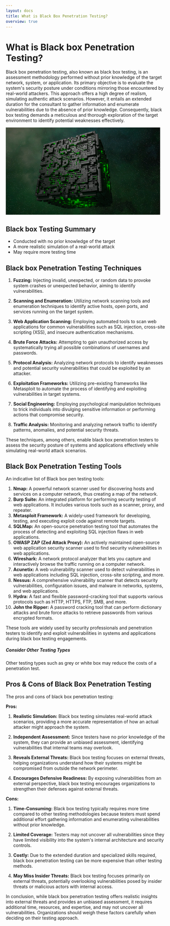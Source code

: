 ```yaml
---
layout: docs
title: What is Black Box Penetration Testing?
overview: true
---
```



# What is Black box Penetration Testing? 

Black box penetration testing, also known as black box testing, is an assessment methodology performed without prior knowledge of the target network, system, or application. Its primary objective is to evaluate the system's security posture under conditions mirroring those encountered by real-world attackers. This approach offers a high degree of realism, simulating authentic attack scenarios. However, it entails an extended duration for the consultant to gather information and enumerate vulnerabilities due to the absence of prior knowledge. Consequently, black box testing demands a meticulous and thorough exploration of the target environment to identify potential weaknesses effectively.

![Black-box Penetration Testing](/img/black-box-penetration-testing.png)

## Black box Testing Summary 

- Conducted with no prior knowledge of the target
- A more realistic simulation of a real-world attack
- May require more testing time

## Black box Penetration Testing Techniques 

1. **Fuzzing:** Injecting invalid, unexpected, or random data to provoke system crashes or unexpected behavior, aiming to identify vulnerabilities.

2. **Scanning and Enumeration:** Utilizing network scanning tools and enumeration techniques to identify active hosts, open ports, and services running on the target system.

3. **Web Application Scanning:** Employing automated tools to scan web applications for common vulnerabilities such as SQL injection, cross-site scripting (XSS), and insecure authentication mechanisms.

4. **Brute Force Attacks:** Attempting to gain unauthorized access by systematically trying all possible combinations of usernames and passwords.

5. **Protocol Analysis:** Analyzing network protocols to identify weaknesses and potential security vulnerabilities that could be exploited by an attacker.

6. **Exploitation Frameworks:** Utilizing pre-existing frameworks like Metasploit to automate the process of identifying and exploiting vulnerabilities in target systems.

7. **Social Engineering:** Employing psychological manipulation techniques to trick individuals into divulging sensitive information or performing actions that compromise security.

8. **Traffic Analysis:** Monitoring and analyzing network traffic to identify patterns, anomalies, and potential security threats.

These techniques, among others, enable black box penetration testers to assess the security posture of systems and applications effectively while simulating real-world attack scenarios.

## Black Box Penetration Testing Tools

An indicative list of Black box pen testing tools: 

1. **Nmap:** A powerful network scanner used for discovering hosts and services on a computer network, thus creating a map of the network.
2. **Burp Suite:** An integrated platform for performing security testing of web applications. It includes various tools such as a scanner, proxy, and repeater.
3. **Metasploit Framework:** A widely-used framework for developing, testing, and executing exploit code against remote targets.
4. **SQLMap:** An open-source penetration testing tool that automates the process of detecting and exploiting SQL injection flaws in web applications.
5. **OWASP ZAP (Zed Attack Proxy):** An actively maintained open-source web application security scanner used to find security vulnerabilities in web applications.
6. **Wireshark:** A network protocol analyzer that lets you capture and interactively browse the traffic running on a computer network.
7. **Acunetix:** A web vulnerability scanner used to detect vulnerabilities in web applications including SQL injection, cross-site scripting, and more.
8. **Nessus:** A comprehensive vulnerability scanner that detects security vulnerabilities, configuration issues, and malware in networks, systems, and web applications.
9. **Hydra:** A fast and flexible password-cracking tool that supports various protocols such as HTTP, HTTPS, FTP, SMB, and more.
10. **John the Ripper:** A password cracking tool that can perform dictionary attacks and brute force attacks to retrieve passwords from various encrypted formats.

These tools are widely used by security professionals and penetration testers to identify and exploit vulnerabilities in systems and applications during black box testing engagements.


<div class="note">
  <h5>Consider Other Testing Types</h5>
  <p>Other testing types such as grey or white box may reduce the costs of a penetration test.</p>
</div>

## Pros & Cons of Black Box Penetration Testing

The pros and cons of black box penetration testing:

**Pros:**

1. **Realistic Simulation:** Black box testing simulates real-world attack scenarios, providing a more accurate representation of how an actual attacker might approach the system.

2. **Independent Assessment:** Since testers have no prior knowledge of the system, they can provide an unbiased assessment, identifying vulnerabilities that internal teams may overlook.

3. **Reveals External Threats:** Black box testing focuses on external threats, helping organizations understand how their systems might be compromised from outside the network perimeter.

4. **Encourages Defensive Readiness:** By exposing vulnerabilities from an external perspective, black box testing encourages organizations to strengthen their defenses against external threats.

**Cons:**

1. **Time-Consuming:** Black box testing typically requires more time compared to other testing methodologies because testers must spend additional effort gathering information and enumerating vulnerabilities without prior knowledge.

2. **Limited Coverage:** Testers may not uncover all vulnerabilities since they have limited visibility into the system's internal architecture and security controls.

3. **Costly:** Due to the extended duration and specialized skills required, black box penetration testing can be more expensive than other testing methods.

4. **May Miss Insider Threats:** Black box testing focuses primarily on external threats, potentially overlooking vulnerabilities posed by insider threats or malicious actors with internal access.

In conclusion, while black box penetration testing offers realistic insights into external threats and provides an unbiased assessment, it requires additional time, resources, and expertise, and may not uncover all vulnerabilities. Organizations should weigh these factors carefully when deciding on their testing approach.

